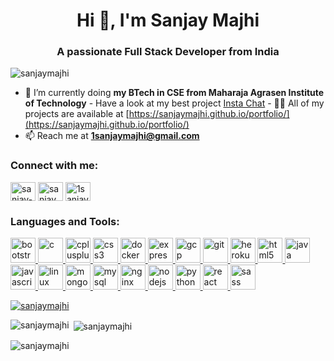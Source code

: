 <h1 align="center">Hi 👋, I'm Sanjay Majhi</h1>
<h3 align="center">A passionate Full Stack Developer from India</h3>

<p align="left">
  <img
    src="https://komarev.com/ghpvc/?username=sanjaymajhi&label=Profile%20views&color=0e75b6&style=flat"
    alt="sanjaymajhi"
  />
</p>

- 🌱 I’m currently doing **my BTech in CSE from Maharaja Agrasen Institute of
Technology** - Have a look at my best project [Insta
Chat](chat-app-by-sanjay.herokuapp.com/login) - 👨‍💻 All of my projects are
available at
[https://sanjaymajhi.github.io/portfolio/](https://sanjaymajhi.github.io/portfolio/)
- 📫 Reach me at **1sanjaymajhi@gmail.com**

<h3 align="left">Connect with me:</h3>
<p align="left">
  <a href="https://linkedin.com/in/sanjay-majhi-898938188/" target="blank"
    ><img
      align="center"
      src="https://cdn.jsdelivr.net/npm/simple-icons@3.0.1/icons/linkedin.svg"
      alt="sanjay-majhi-898938188/"
      height="30"
      width="40"
  /></a>
  <a href="https://www.codechef.com/users/sanjay_majhi" target="blank"
    ><img
      align="center"
      src="https://cdn.jsdelivr.net/npm/simple-icons@3.1.0/icons/codechef.svg"
      alt="sanjay_majhi"
      height="30"
      width="40"
  /></a>
  <a href="https://www.hackerrank.com/1sanjaymajhi" target="blank"
    ><img
      align="center"
      src="https://cdn.jsdelivr.net/npm/simple-icons@3.0.1/icons/hackerrank.svg"
      alt="1sanjaymajhi"
      height="30"
      width="40"
  /></a>
</p>

<h3 align="left">Languages and Tools:</h3>
<p align="left">
  <a href="https://getbootstrap.com" target="_blank">
    <img
      src="https://devicons.github.io/devicon/devicon.git/icons/bootstrap/bootstrap-plain.svg"
      alt="bootstrap"
      width="40"
      height="40"
    />
  </a>
  <a href="https://www.cprogramming.com/" target="_blank">
    <img
      src="https://devicons.github.io/devicon/devicon.git/icons/c/c-original.svg"
      alt="c"
      width="40"
      height="40"
    />
  </a>
  <a href="https://www.w3schools.com/cpp/" target="_blank">
    <img
      src="https://devicons.github.io/devicon/devicon.git/icons/cplusplus/cplusplus-original.svg"
      alt="cplusplus"
      width="40"
      height="40"
    />
  </a>
  <a href="https://www.w3schools.com/css/" target="_blank">
    <img
      src="https://devicons.github.io/devicon/devicon.git/icons/css3/css3-original-wordmark.svg"
      alt="css3"
      width="40"
      height="40"
    />
  </a>
  <a href="https://www.docker.com/" target="_blank">
    <img
      src="https://devicons.github.io/devicon/devicon.git/icons/docker/docker-original-wordmark.svg"
      alt="docker"
      width="40"
      height="40"
    />
  </a>
  <a href="https://expressjs.com" target="_blank">
    <img
      src="https://devicons.github.io/devicon/devicon.git/icons/express/express-original-wordmark.svg"
      alt="express"
      width="40"
      height="40"
    />
  </a>
  <a href="https://cloud.google.com" target="_blank">
    <img
      src="https://www.vectorlogo.zone/logos/google_cloud/google_cloud-icon.svg"
      alt="gcp"
      width="40"
      height="40"
    />
  </a>
  <a href="https://git-scm.com/" target="_blank">
    <img
      src="https://www.vectorlogo.zone/logos/git-scm/git-scm-icon.svg"
      alt="git"
      width="40"
      height="40"
    />
  </a>
  <a href="https://heroku.com" target="_blank">
    <img
      src="https://www.vectorlogo.zone/logos/heroku/heroku-icon.svg"
      alt="heroku"
      width="40"
      height="40"
    />
  </a>
  <a href="https://www.w3.org/html/" target="_blank">
    <img
      src="https://devicons.github.io/devicon/devicon.git/icons/html5/html5-original-wordmark.svg"
      alt="html5"
      width="40"
      height="40"
    />
  </a>
  <a href="https://www.java.com" target="_blank">
    <img
      src="https://devicons.github.io/devicon/devicon.git/icons/java/java-original-wordmark.svg"
      alt="java"
      width="40"
      height="40"
    />
  </a>
  <a
    href="https://developer.mozilla.org/en-US/docs/Web/JavaScript"
    target="_blank"
  >
    <img
      src="https://devicons.github.io/devicon/devicon.git/icons/javascript/javascript-original.svg"
      alt="javascript"
      width="40"
      height="40"
    />
  </a>
  <a href="https://www.linux.org/" target="_blank">
    <img
      src="https://devicons.github.io/devicon/devicon.git/icons/linux/linux-original.svg"
      alt="linux"
      width="40"
      height="40"
    />
  </a>
  <a href="https://www.mongodb.com/" target="_blank">
    <img
      src="https://devicons.github.io/devicon/devicon.git/icons/mongodb/mongodb-original-wordmark.svg"
      alt="mongodb"
      width="40"
      height="40"
    />
  </a>
  <a href="https://www.mysql.com/" target="_blank">
    <img
      src="https://devicons.github.io/devicon/devicon.git/icons/mysql/mysql-original-wordmark.svg"
      alt="mysql"
      width="40"
      height="40"
    />
  </a>
  <a href="https://www.nginx.com" target="_blank">
    <img
      src="https://devicons.github.io/devicon/devicon.git/icons/nginx/nginx-original.svg"
      alt="nginx"
      width="40"
      height="40"
    />
  </a>
  <a href="https://nodejs.org" target="_blank">
    <img
      src="https://devicons.github.io/devicon/devicon.git/icons/nodejs/nodejs-original-wordmark.svg"
      alt="nodejs"
      width="40"
      height="40"
    />
  </a>
  <a href="https://www.python.org" target="_blank">
    <img
      src="https://devicons.github.io/devicon/devicon.git/icons/python/python-original.svg"
      alt="python"
      width="40"
      height="40"
    />
  </a>
  <a href="https://reactjs.org/" target="_blank">
    <img
      src="https://devicons.github.io/devicon/devicon.git/icons/react/react-original-wordmark.svg"
      alt="react"
      width="40"
      height="40"
    />
  </a>
  <a href="https://sass-lang.com" target="_blank">
    <img
      src="https://devicons.github.io/devicon/devicon.git/icons/sass/sass-original.svg"
      alt="sass"
      width="40"
      height="40"
    />
  </a>
</p>
<p align="left">
  <a href="https://github.com/ryo-ma/github-profile-trophy"
    ><img
      src="https://github-profile-trophy.vercel.app/?username=sanjaymajhi"
      alt="sanjaymajhi"
  /></a>
</p>
<p>
  <img
    align="left"
    src="https://github-readme-stats.vercel.app/api/top-langs?username=sanjaymajhi&show_icons=true&locale=en&layout=compact"
    alt="sanjaymajhi"
  />
</p>

<p>
  &nbsp;<img
    align="center"
    src="https://github-readme-stats.vercel.app/api?username=sanjaymajhi&show_icons=true&locale=en"
    alt="sanjaymajhi"
  />
</p>

<p>
  <img
    align="center"
    src="https://github-readme-streak-stats.herokuapp.com/?user=sanjaymajhi&"
    alt="sanjaymajhi"
  />
</p>
